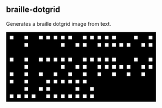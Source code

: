 braille-dotgrid
-----

Generates a braille dotgrid image from text.

![alphabet](examples/alphabet.bmp)
